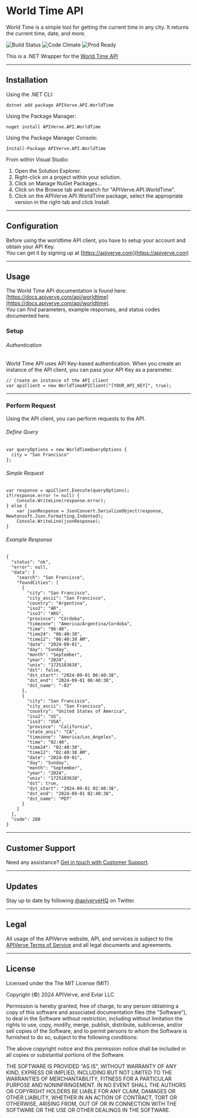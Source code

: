 World Time API
============

World Time is a simple tool for getting the current time in any city. It returns the current time, date, and more.

![Build Status](https://img.shields.io/badge/build-passing-green)
![Code Climate](https://img.shields.io/badge/maintainability-B-purple)
![Prod Ready](https://img.shields.io/badge/production-ready-blue)

This is a .NET Wrapper for the [World Time API](https://apiverve.com/marketplace/api/worldtime)

---

## Installation

Using the .NET CLI:
```
dotnet add package APIVerve.API.WorldTime
```

Using the Package Manager:
```
nuget install APIVerve.API.WorldTime
```

Using the Package Manager Console:
```
Install-Package APIVerve.API.WorldTime
```

From within Visual Studio:

1. Open the Solution Explorer.
2. Right-click on a project within your solution.
3. Click on Manage NuGet Packages...
4. Click on the Browse tab and search for "APIVerve.API.WorldTime".
5. Click on the APIVerve.API.WorldTime package, select the appropriate version in the right-tab and click Install.


---

## Configuration

Before using the worldtime API client, you have to setup your account and obtain your API Key.  
You can get it by signing up at [https://apiverve.com](https://apiverve.com)

---

## Usage

The World Time API documentation is found here: [https://docs.apiverve.com/api/worldtime](https://docs.apiverve.com/api/worldtime).  
You can find parameters, example responses, and status codes documented here.

### Setup

###### Authentication
World Time API uses API Key-based authentication. When you create an instance of the API client, you can pass your API Key as a parameter.

```
// Create an instance of the API client
var apiClient = new WorldTimeAPIClient("[YOUR_API_KEY]", true);
```

---


### Perform Request
Using the API client, you can perform requests to the API.

###### Define Query

```
var queryOptions = new WorldTimeQueryOptions {
  city = "San Francisco"
};
```

###### Simple Request

```
var response = apiClient.Execute(queryOptions);
if(response.error != null) {
	Console.WriteLine(response.error);
} else {
    var jsonResponse = JsonConvert.SerializeObject(response, Newtonsoft.Json.Formatting.Indented);
    Console.WriteLine(jsonResponse);
}
```

###### Example Response

```
{
  "status": "ok",
  "error": null,
  "data": {
    "search": "San Francisco",
    "foundCities": [
      {
        "city": "San Francisco",
        "city_ascii": "San Francisco",
        "country": "Argentina",
        "iso2": "AR",
        "iso3": "ARG",
        "province": "Córdoba",
        "timezone": "America/Argentina/Cordoba",
        "time": "06:40",
        "time24": "06:40:38",
        "time12": "06:40:38 AM",
        "date": "2024-09-01",
        "day": "Sunday",
        "month": "September",
        "year": "2024",
        "unix": "1725183638",
        "dst": false,
        "dst_start": "2024-09-01 06:40:38",
        "dst_end": "2024-09-01 06:40:38",
        "dst_name": "-03"
      },
      {
        "city": "San Francisco",
        "city_ascii": "San Francisco",
        "country": "United States of America",
        "iso2": "US",
        "iso3": "USA",
        "province": "California",
        "state_ansi": "CA",
        "timezone": "America/Los_Angeles",
        "time": "02:40",
        "time24": "02:40:38",
        "time12": "02:40:38 AM",
        "date": "2024-09-01",
        "day": "Sunday",
        "month": "September",
        "year": "2024",
        "unix": "1725183638",
        "dst": true,
        "dst_start": "2024-09-01 02:40:38",
        "dst_end": "2024-09-01 02:40:38",
        "dst_name": "PDT"
      }
    ]
  },
  "code": 200
}
```

---

## Customer Support

Need any assistance? [Get in touch with Customer Support](https://apiverve.com/contact).

---

## Updates
Stay up to date by following [@apiverveHQ](https://twitter.com/apiverveHQ) on Twitter.

---

## Legal

All usage of the APIVerve website, API, and services is subject to the [APIVerve Terms of Service](https://apiverve.com/terms) and all legal documents and agreements.

---

## License
Licensed under the The MIT License (MIT)

Copyright (&copy;) 2024 APIVerve, and Evlar LLC

Permission is hereby granted, free of charge, to any person obtaining a copy of this software and associated documentation files (the "Software"), to deal in the Software without restriction, including without limitation the rights to use, copy, modify, merge, publish, distribute, sublicense, and/or sell copies of the Software, and to permit persons to whom the Software is furnished to do so, subject to the following conditions:

The above copyright notice and this permission notice shall be included in all copies or substantial portions of the Software.

THE SOFTWARE IS PROVIDED "AS IS", WITHOUT WARRANTY OF ANY KIND, EXPRESS OR IMPLIED, INCLUDING BUT NOT LIMITED TO THE WARRANTIES OF MERCHANTABILITY, FITNESS FOR A PARTICULAR PURPOSE AND NONINFRINGEMENT. IN NO EVENT SHALL THE AUTHORS OR COPYRIGHT HOLDERS BE LIABLE FOR ANY CLAIM, DAMAGES OR OTHER LIABILITY, WHETHER IN AN ACTION OF CONTRACT, TORT OR OTHERWISE, ARISING FROM, OUT OF OR IN CONNECTION WITH THE SOFTWARE OR THE USE OR OTHER DEALINGS IN THE SOFTWARE.